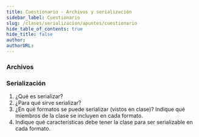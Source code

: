 ```yaml
---
title: Cuestionario - Archivos y serialización
sidebar_label: Cuestionario
slug: /clases/serializacion/apuntes/cuestionario
hide_table_of_contents: true
hide_title: false
author: 
authorURL: 
---
```

### Archivos


### Serialización
1. ¿Qué es serializar?
2. ¿Para qué sirve serializar? 
3. ¿En qué formatos se puede serializar (vistos en clase)? Indique qué miembros de la clase se incluyen en cada formato. 
4. Indique qué características debe tener la clase para ser serializable en cada formato.